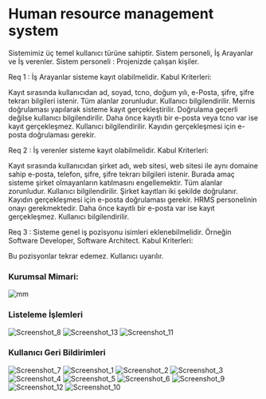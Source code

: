 # Human resource management system

Sistemimiz üç temel kullanıcı türüne sahiptir. Sistem personeli, İş Arayanlar ve İş verenler. Sistem personeli : Projenizde çalışan kişiler.

Req 1 : İş Arayanlar sisteme kayıt olabilmelidir.
Kabul Kriterleri:

Kayıt sırasında kullanıcıdan ad, soyad, tcno, doğum yılı, e-Posta, şifre, şifre tekrarı bilgileri istenir.
Tüm alanlar zorunludur. Kullanıcı bilgilendirilir.
Mernis doğrulaması yapılarak sisteme kayıt gerçekleştirilir.
Doğrulama geçerli değilse kullanıcı bilgilendirilir.
Daha önce kayıtlı bir e-posta veya tcno var ise kayıt gerçekleşmez. Kullanıcı bilgilendirilir.
Kayıdın gerçekleşmesi için e-posta doğrulaması gerekir.

Req 2 : İş verenler sisteme kayıt olabilmelidir. Kabul Kriterleri:

Kayıt sırasında kullanıcıdan şirket adı, web sitesi, web sitesi ile aynı domaine sahip e-posta, telefon, şifre, şifre
tekrarı bilgileri istenir. Burada amaç sisteme şirket olmayanların katılmasını engellemektir. Tüm alanlar zorunludur.
Kullanıcı bilgilendirilir. Şirket kayıtları iki şekilde doğrulanır. Kayıdın gerçekleşmesi için e-posta doğrulaması
gerekir. HRMS personelinin onayı gerekmektedir. Daha önce kayıtlı bir e-posta var ise kayıt gerçekleşmez. Kullanıcı
bilgilendirilir.

Req 3 : Sisteme genel iş pozisyonu isimleri eklenebilmelidir. Örneğin Software Developer, Software Architect. Kabul
Kriterleri:

Bu pozisyonlar tekrar edemez. Kullanıcı uyarılır.

### Kurumsal Mimari:

![mm](https://user-images.githubusercontent.com/61664693/117733028-8a49d680-b1f9-11eb-9e88-d4950a59ca08.png)

### Listeleme İşlemleri

![Screenshot_8](https://user-images.githubusercontent.com/61664693/119536623-f566e180-bd91-11eb-8232-5c454105ba8c.png)
![Screenshot_13](https://user-images.githubusercontent.com/61664693/119536626-f566e180-bd91-11eb-9fac-133c6c198d03.png)
![Screenshot_11](https://user-images.githubusercontent.com/61664693/119536627-f5ff7800-bd91-11eb-9477-7fdd13809fa7.png)

### Kullanıcı Geri Bildirimleri

![Screenshot_7](https://user-images.githubusercontent.com/61664693/119536520-d9634000-bd91-11eb-8b00-2cf08833e198.png)
![Screenshot_1](https://user-images.githubusercontent.com/61664693/119536524-d9fbd680-bd91-11eb-9c5d-bf17c3abdaa8.png)
![Screenshot_2](https://user-images.githubusercontent.com/61664693/119536525-da946d00-bd91-11eb-824f-db82bbc86d80.png)
![Screenshot_3](https://user-images.githubusercontent.com/61664693/119536526-da946d00-bd91-11eb-9dd3-da3b3324dba6.png)
![Screenshot_4](https://user-images.githubusercontent.com/61664693/119536527-db2d0380-bd91-11eb-9802-27cea2b3af02.png)
![Screenshot_5](https://user-images.githubusercontent.com/61664693/119536528-db2d0380-bd91-11eb-87de-2db1213e8048.png)
![Screenshot_6](https://user-images.githubusercontent.com/61664693/119536529-db2d0380-bd91-11eb-932a-4e38a8cc1342.png)
![Screenshot_9](https://user-images.githubusercontent.com/61664693/119536532-dbc59a00-bd91-11eb-9d4b-76bc5e573c5d.png)
![Screenshot_12](https://user-images.githubusercontent.com/61664693/119536533-dbc59a00-bd91-11eb-9884-f0d362a8d132.png)
![Screenshot_10](https://user-images.githubusercontent.com/61664693/119536536-dc5e3080-bd91-11eb-9fae-65fe786a7214.png)
